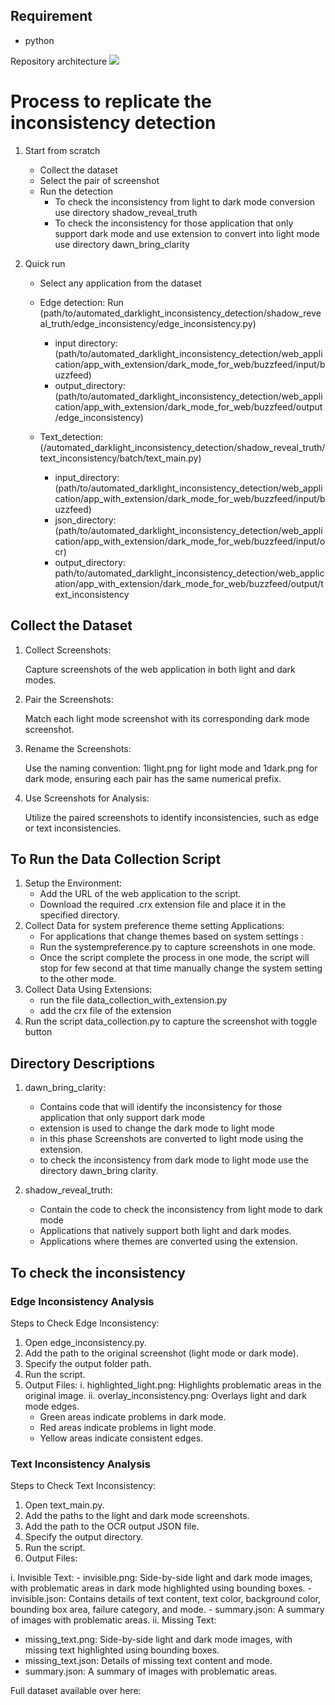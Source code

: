 ## Requirement 
- python 

Repository architecture
![](/Users/shwetakc/automatic_inconsistency_detection/directory.png)


# Process to replicate the inconsistency detection 
1. Start from scratch 
   - Collect the dataset 
   - Select the pair of screenshot 
   - Run the detection 
     - To check the inconsistency from light to dark mode conversion use directory shadow_reveal_truth
     - To check the inconsistency for those application that only support dark mode and use extension to convert into light mode use directory dawn_bring_clarity 
     
2. Quick run
   - Select any application from the dataset 
   - Edge detection: Run (path/to/automated_darklight_inconsistency_detection/shadow_reveal_truth/edge_inconsistency/edge_inconsistency.py)
   
     - input directory: (path/to/automated_darklight_inconsistency_detection/web_application/app_with_extension/dark_mode_for_web/buzzfeed/input/buzzfeed)
     - output_directory: (path/to/automated_darklight_inconsistency_detection/web_application/app_with_extension/dark_mode_for_web/buzzfeed/output/edge_inconsistency)
     
   - Text_detection: (/automated_darklight_inconsistency_detection/shadow_reveal_truth/text_inconsistency/batch/text_main.py)
     - input_directory:  (path/to/automated_darklight_inconsistency_detection/web_application/app_with_extension/dark_mode_for_web/buzzfeed/input/buzzfeed)
     - json_directory:  (path/to/automated_darklight_inconsistency_detection/web_application/app_with_extension/dark_mode_for_web/buzzfeed/input/ocr)
     - output_directory: path/to/automated_darklight_inconsistency_detection/web_application/app_with_extension/dark_mode_for_web/buzzfeed/output/text_inconsistency



## Collect the Dataset

1. Collect Screenshots:

   Capture screenshots of the web application in both light and dark modes.
    
2. Pair the Screenshots:
   
    Match each light mode screenshot with its corresponding dark mode screenshot.
   
3. Rename the Screenshots:
   
    Use the naming convention: 1light.png for light mode and 1dark.png for dark mode, ensuring each pair has the same numerical prefix.
   
4. Use Screenshots for Analysis:
   
    Utilize the paired screenshots to identify inconsistencies, such as edge or text inconsistencies.

## To Run the Data Collection Script
1. Setup the Environment:
    - Add the URL of the web application to the script. 
    - Download the required .crx extension file and place it in the specified directory.
2. Collect Data for system preference theme setting Applications:
   - For applications that change themes based on system settings :
   - Run the systempreference.py to capture screenshots in one mode.
   - Once the script complete the process in one mode, the script will stop for few second at that time manually change the system setting to the other mode.
3. Collect Data Using Extensions:
   - run the file data_collection_with_extension.py
   - add the crx file of the extension
4. Run the script data_collection.py to capture the screenshot with toggle button


## Directory Descriptions
1. dawn_bring_clarity:
   -  Contains code that will identify the inconsistency for those application that only support dark mode 
   - extension is used to change the dark mode to light mode 
   - in this phase Screenshots are converted to light mode using the extension.
   - to check the inconsistency from dark mode to light mode use the directory dawn_bring clarity.


2. shadow_reveal_truth:
    - Contain the code to check the inconsistency from light mode to dark mode
    - Applications that natively support both light and dark modes.
    - Applications where themes are converted using the extension.

## To check the inconsistency 

### Edge Inconsistency Analysis
Steps to Check Edge Inconsistency:
1. Open edge_inconsistency.py.
2. Add the path to the original screenshot (light mode or dark mode).
3. Specify the output folder path.
4. Run the script.
5. Output Files:
i. highlighted_light.png: Highlights problematic areas in the original image.
ii. overlay_inconsistency.png: Overlays light and dark mode edges.
   - Green areas indicate problems in dark mode.
   - Red areas indicate problems in light mode.
   - Yellow areas indicate consistent edges.
   
### Text Inconsistency Analysis
   Steps to Check Text Inconsistency:

1. Open text_main.py.
2. Add the paths to the light and dark mode screenshots.
3. Add the path to the OCR output JSON file.
4. Specify the output directory.
5. Run the script. 
6. Output Files:

i. Invisible Text:
    - invisible.png: Side-by-side light and dark mode images, with problematic areas in dark mode highlighted using bounding boxes.
    - invisible.json: Contains details of text content, text color, background color, bounding box area, failure category, and mode.
    - summary.json: A summary of images with problematic areas.
ii. Missing Text:
- missing_text.png: Side-by-side light and dark mode images, with missing text highlighted using bounding boxes.
- missing_text.json: Details of missing text content and mode.
- summary.json: A summary of images with problematic areas.


Full dataset available over here: 